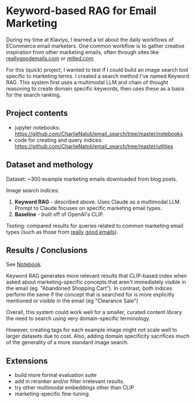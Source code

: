 # Keyword-based RAG for Email Marketing

During my time at Klaviyo, I learned a lot about the daily workflows of ECommerce email marketers. One common workflow is to gather creative inspiration from other marketing emails, often through sites like [reallygoodemails.com](https://reallygoodemails.com]) or [milled.com](milled.com).
    
For this (quick) project, I wanted to test if I could build an image search tool specific to marketing terms. I created a search method I've named Keyword RAG. This system first uses a multimodal LLM and chain of thought reasoning to create domain specific keywords, then uses these as a basis for the search ranking.

## Project contents 

* jupyter notebooks: https://github.com/CharlieNatoli/email_search/tree/master/notebooks
* code for creating and query indices: https://github.com/CharlieNatoli/email_search/tree/master/utlities
 
## Dataset and methology

Dataset: ~300 example marketing emails downloaded from blog posts.

Image search indices: 
1. **Keyword RAG** - described above. Uses Claude as a multimodal LLM. Prompt to Claude focuses on specific marketing email types. 
2. **Baseline** - built off of OpenAI's CLIP.

Testing: compared results for queries related to common marketing email types (such as those from [really good emails](https://reallygoodemails.com/categories])).

## Results / Conclusions

See [Notebook](https://github.com/CharlieNatoli/email_search/blob/master/notebooks/Results.ipynb).

Keyword RAG generates more relevant results that CLIP-based index when asked about marketing-specific concepts that aren't immediately visible in the email (eg. "Abandoned Shopping Cart"). In contrast, both indices perform the same if the concept that is searched for is more explicitly  mentioned or visible in the email (eg "Clearance Sale") 

Overall, this system could work well for a smaller, curated content library the need to search using very domain-specific terminology. 

However, creating tags for each example image might not scale well to larger datasets due to cost. Also, adding domain specificity sacrifices much of the generality of a more standard image search. 



## Extensions

- build more formal evaluation suite
- add in reranker and/or filter irrelevant results. 
- try other multimodal embeddings other than CLIP.
- marketing-specific fine-tuning. 
